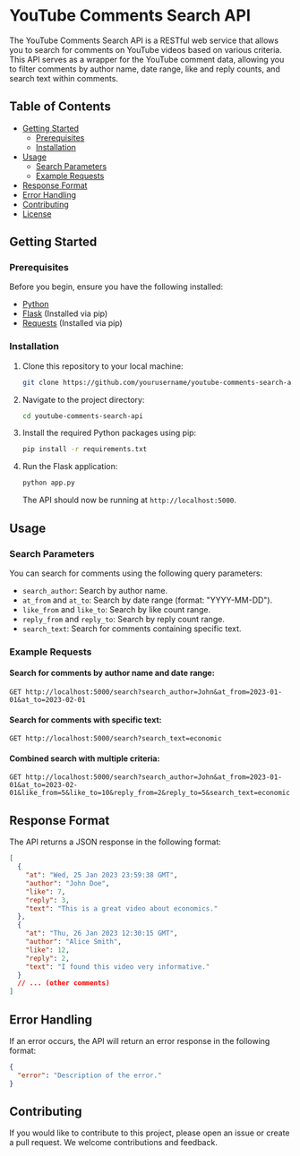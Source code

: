 # YouTube Comments Search API

The YouTube Comments Search API is a RESTful web service that allows you to search for comments on YouTube videos based on various criteria. This API serves as a wrapper for the YouTube comment data, allowing you to filter comments by author name, date range, like and reply counts, and search text within comments.

## Table of Contents

- [Getting Started](#getting-started)
  - [Prerequisites](#prerequisites)
  - [Installation](#installation)
- [Usage](#usage)
  - [Search Parameters](#search-parameters)
  - [Example Requests](#example-requests)
- [Response Format](#response-format)
- [Error Handling](#error-handling)
- [Contributing](#contributing)
- [License](#license)

## Getting Started

### Prerequisites

Before you begin, ensure you have the following installed:

- [Python](https://www.python.org/downloads/)
- [Flask](https://flask.palletsprojects.com/en/2.1.x/installation/) (Installed via pip)
- [Requests](https://docs.python-requests.org/en/latest/user/install/#install) (Installed via pip)

### Installation

1. Clone this repository to your local machine:

   ```bash
   git clone https://github.com/yourusername/youtube-comments-search-api.git
   ```

2. Navigate to the project directory:

   ```bash
   cd youtube-comments-search-api
   ```

3. Install the required Python packages using pip:

   ```bash
   pip install -r requirements.txt
   ```

4. Run the Flask application:

   ```bash
   python app.py
   ```

   The API should now be running at `http://localhost:5000`.

## Usage

### Search Parameters

You can search for comments using the following query parameters:

- `search_author`: Search by author name.
- `at_from` and `at_to`: Search by date range (format: "YYYY-MM-DD").
- `like_from` and `like_to`: Search by like count range.
- `reply_from` and `reply_to`: Search by reply count range.
- `search_text`: Search for comments containing specific text.

### Example Requests

#### Search for comments by author name and date range:

```http
GET http://localhost:5000/search?search_author=John&at_from=2023-01-01&at_to=2023-02-01
```

#### Search for comments with specific text:

```http
GET http://localhost:5000/search?search_text=economic
```

#### Combined search with multiple criteria:

```http
GET http://localhost:5000/search?search_author=John&at_from=2023-01-01&at_to=2023-02-01&like_from=5&like_to=10&reply_from=2&reply_to=5&search_text=economic
```

## Response Format

The API returns a JSON response in the following format:

```json
[
  {
    "at": "Wed, 25 Jan 2023 23:59:38 GMT",
    "author": "John Doe",
    "like": 7,
    "reply": 3,
    "text": "This is a great video about economics."
  },
  {
    "at": "Thu, 26 Jan 2023 12:30:15 GMT",
    "author": "Alice Smith",
    "like": 12,
    "reply": 2,
    "text": "I found this video very informative."
  }
  // ... (other comments)
]
```

## Error Handling

If an error occurs, the API will return an error response in the following format:

```json
{
  "error": "Description of the error."
}
```

## Contributing

If you would like to contribute to this project, please open an issue or create a pull request. We welcome contributions and feedback.
